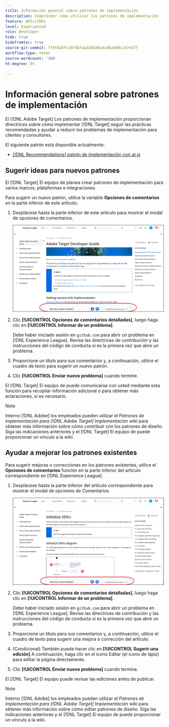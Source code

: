 ```yaml
---
title: Información general sobre patrones de implementación
description: Comprender cómo utilizar los patrones de implementación
feature: APIs/SDKs
level: Experienced
role: Developer
hide: true
hidefromtoc: true
source-git-commit: ff9f626fcc8f4bfaa3305d6c8c8ba890c1b7e47f
workflow-type: tm+mt
source-wordcount: '380'
ht-degree: 0%

---
```


# Información general sobre patrones de implementación

El [!DNL Adobe Target] Los patrones de implementación proporcionan directrices sobre cómo implementar [!DNL Target] seguir las prácticas recomendadas y ayudar a reducir los problemas de implementación para clientes y consultores.

El siguiente patrón está disponible actualmente:

* [[!DNL Recommendations] patrón de implementación con at.js](/help/dev/patterns/recs-atjs/recs-implementation-pattern-atjs.md)

## Sugerir ideas para nuevos patrones

El [!DNL Target] El equipo de planea crear patrones de implementación para varios marcos, plataformas e integraciones.

Para sugerir un nuevo patrón, utilice la variable **Opciones de comentarios** en la parte inferior de este artículo.

1. Desplácese hasta la parte inferior de este artículo para mostrar el modal de opciones de comentarios.

   ![Modelo de opciones de comentarios en Experience League](/help/dev/patterns/assets/feedback-options.png)

1. Clic **[!UICONTROL Opciones de comentarios detalladas]**, luego haga clic en **[!UICONTROL Informar de un problema]**.

   Debe haber iniciado sesión en `github.com` para abrir un problema en [!DNL Experience League]. Revise las directrices de contribución y las instrucciones del código de conducta si es la primera vez que abre un problema.

1. Proporcione un título para sus comentarios y, a continuación, utilice el cuadro de texto para sugerir un nuevo patrón.

1. Clic **[!UICONTROL Enviar nuevo problema]** cuando termine.

El [!DNL Target] El equipo de puede comunicarse con usted mediante esta función para recopilar información adicional o para obtener más aclaraciones, si es necesario.

>[!NOTE]
>
>Interno [!DNL Adobe] los empleados pueden utilizar el *Patrones de implementación para [!DNL Adobe Target] Implementación* wiki para obtener más información sobre cómo contribuir con los patrones de diseño. Siga las indicaciones anteriores y el [!DNL Target] El equipo de puede proporcionar un vínculo a la wiki.

## Ayudar a mejorar los patrones existentes

Para sugerir mejoras o correcciones en los patrones existentes, utilice el **Opciones de comentarios** función en la parte inferior del artículo correspondiente en [!DNL Experience League].

1. Desplácese hasta la parte inferior del artículo correspondiente para mostrar el modal de opciones de Comentarios.

   ![Modo de opciones de comentarios en el Experience League](/help/dev/patterns/assets/feedback-options-2.png)

1. Clic **[!UICONTROL Opciones de comentarios detalladas]**, luego haga clic en **[!UICONTROL Informar de un problema]**.

   Debe haber iniciado sesión en `github.com` para abrir un problema en [!DNL Experience League]. Revise las directrices de contribución y las instrucciones del código de conducta si es la primera vez que abre un problema.

1. Proporcione un título para sus comentarios y, a continuación, utilice el cuadro de texto para sugerir una mejora o corrección del artículo.

1. (Condicional) También puede hacer clic en **[!UICONTROL Sugerir una edición]** A continuación, haga clic en el icono Editar (el icono de lápiz) para editar la página directamente.

1. Clic **[!UICONTROL Enviar nuevo problema]** cuando termine.

El [!DNL Target] El equipo puede revisar las ediciones antes de publicar.

>[!NOTE]
>
>Interno [!DNL Adobe] los empleados pueden utilizar el *Patrones de implementación para [!DNL Adobe Target] Implementación* wiki para obtener más información sobre cómo editar patrones de diseño. Siga las indicaciones anteriores y el [!DNL Target] El equipo de puede proporcionar un vínculo a la wiki.













